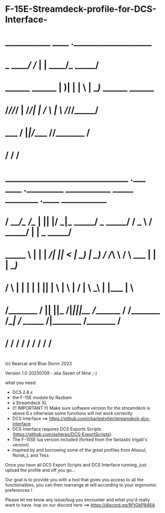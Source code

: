# ##########################################################################################################################
# F-15E-Streamdeck-profile-for-DCS-Interface-
#                                      ___________    ____  .___________________                                       
#                                      \_   _____/   /_   | |   ____/\_   _____/                                       
#                     ______ ______     |    __)______|   | |____  \  |    __)_      ______ ______                     
#                    /_____//_____/     |     \/_____/|   | /       \ |        \    /_____//_____/                     
#                                       \___  /       |___|/______  //_______  /                                       
#                                           \/                    \/         \/                                        
#                                                                                                                      
#   ______________________________ .___  ____  __.___________    ___________   _____     ________ .____     ___________ 
#  /   _____/\__    ___/\______   \|   ||    |/ _|\_   _____/    \_   _____/  /  _  \   /  _____/ |    |    \_   _____/ 
#  \_____  \   |    |    |       _/|   ||      <   |    __)_      |    __)_  /  /_\  \ /   \  ___ |    |     |    __)_  
#  /        \  |    |    |    |   \|   ||    |  \  |        \     |        \/    |    \\    \_\  \|    |___  |        \ 
# /_______  /  |____|    |____|_  /|___||____|__ \/_______  /    /_______  /\____|__  / \______  /|_______ \/_______  / 
#         \/                    \/              \/        \/             \/         \/         \/         \/        \/  
#
# ########################################################################################################################
                                                                                                    
(c) Bearcat and Blue Storm 2023

Version 1.0
20230709 - aka Seven of Nine ;-)

what you need:

* DCS 2.8.x
* the F-15E module by Razbam
* a Streamdeck XL 
* (!! IMPORTANT !!) Make sure software version for the streamdeck is above 6.x otherwise some functions will not work correctly
* DCS Interface ==> https://github.com/charlestytler/streamdeck-dcs-interface
* DCS Interface requires DCS Exports Scripts (https://github.com/asherao/DCS-ExportScripts).
* The F-15SE lua version included (forked from the fantastic trigati's version)
* inspired by and borrowing some of the great profiles from Ahsoul, Norsk_L and Tess

Once you have all DCS Export Scripts and DCS Interface running, just upload the profile and off you go...

Our goal is to provide you with a tool that gives you access to all the functionalities, you can then rearrange at will according to your ergonomic preferences !

Please let me know any issue/bug you encounter and what you'd really want to have. hop on our discord here ==> https://discord.gg/9FtGbP846A
